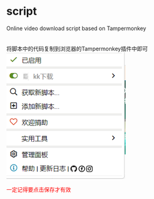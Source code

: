 # script
Online video download script based on Tampermonkey</br>
</br>
</br>
将脚本中的代码复制到浏览器的Tampermonkey插件中即可</br>
![Alt Text](https://github.com/aefASAA/Online-video-download-script/blob/main/x5.png)</br>

<span style="color:red">一定记得要点击保存才有效</span>
